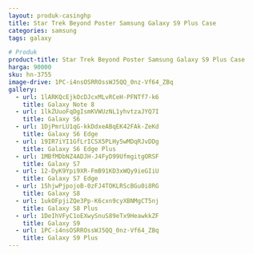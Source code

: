 ```yaml
---
layout: produk-casinghp
title: Star Trek Beyond Poster Samsung Galaxy S9 Plus Case
categories: samsung
tags: galaxy

# Produk
product-title: Star Trek Beyond Poster Samsung Galaxy S9 Plus Case
harga: 90000
sku: hn-3755
image-drive: 1PC-i4nsOSRROssWJ5QQ_0nz-Vf64_ZBq
gallery:
  - url: 1lARKQcEjkOcDJcxMLvRCeH-PFNTf7-k6
    title: Galaxy Note 8
  - url: 1lkZUuoFqDgIsmKVWUzNL1yhvtzaJYQ7I
    title: Galaxy S6
  - url: 1DjPmrLU1qG-kkDdxeABqEK42FAk-ZeKd
    title: Galaxy S6 Edge
  - url: 19IR7iYI1GfLrICSX5PLHy5wMDqRJvDDg
    title: Galaxy S6 Edge Plus
  - url: 1MBfMDbNZ4ADJH-J4FyD99UfmgitgORSF
    title: Galaxy S7
  - url: 12-DyK9Ypi9XR-FmB91KD3xWQy9ieGIiU
    title: Galaxy S7 Edge
  - url: 15hjwPjpojoB-0zFJ4TOKLRScBGu0i8RG
    title: Galaxy S8
  - url: 1ukOFpjiZQe3Pp-K6cxn9cyXBNMgCT5nj
    title: Galaxy S8 Plus
  - url: 1DeIhVFyC1oEXwySnuS89eTx9HeawkkZF
    title: Galaxy S9
  - url: 1PC-i4nsOSRROssWJ5QQ_0nz-Vf64_ZBq
    title: Galaxy S9 Plus
---
```

